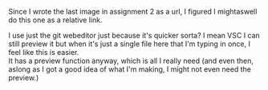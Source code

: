 Since I wrote the last image in assignment 2 as a url, I figured I mightaswell do this one as a relative link.  

I use just the git webeditor just because it's quicker sorta? I mean VSC I can still preview it but when it's just a single file here that I'm typing in once, I feel like this is easier.  
It has a preview function anyway, which is all I really need (and even then, aslong as I got a good idea of what I'm making, I might not even need the preview.)
